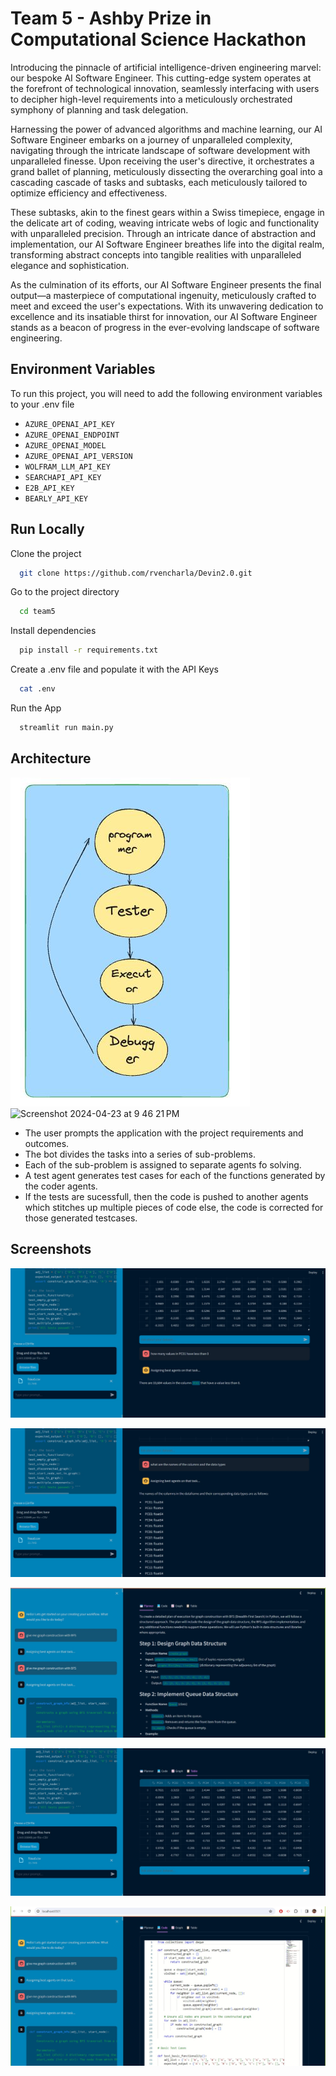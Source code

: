 
# Team 5 - Ashby Prize in Computational Science Hackathon

Introducing the pinnacle of artificial intelligence-driven engineering marvel: our bespoke AI Software Engineer. This cutting-edge system operates at the forefront of technological innovation, seamlessly interfacing with users to decipher high-level requirements into a meticulously orchestrated symphony of planning and task delegation.

Harnessing the power of advanced algorithms and machine learning, our AI Software Engineer embarks on a journey of unparalleled complexity, navigating through the intricate landscape of software development with unparalleled finesse. Upon receiving the user's directive, it orchestrates a grand ballet of planning, meticulously dissecting the overarching goal into a cascading cascade of tasks and subtasks, each meticulously tailored to optimize efficiency and effectiveness.

These subtasks, akin to the finest gears within a Swiss timepiece, engage in the delicate art of coding, weaving intricate webs of logic and functionality with unparalleled precision. Through an intricate dance of abstraction and implementation, our AI Software Engineer breathes life into the digital realm, transforming abstract concepts into tangible realities with unparalleled elegance and sophistication.

As the culmination of its efforts, our AI Software Engineer presents the final output—a masterpiece of computational ingenuity, meticulously crafted to meet and exceed the user's expectations. With its unwavering dedication to excellence and its insatiable thirst for innovation, our AI Software Engineer stands as a beacon of progress in the ever-evolving landscape of software engineering.


## Environment Variables

To run this project, you will need to add the following environment variables to your .env file


- `AZURE_OPENAI_API_KEY`
- `AZURE_OPENAI_ENDPOINT`
- `AZURE_OPENAI_MODEL`
- `AZURE_OPENAI_API_VERSION`
- `WOLFRAM_LLM_API_KEY`
- `SEARCHAPI_API_KEY`
- `E2B_API_KEY`
- `BEARLY_API_KEY`


## Run Locally

Clone the project

```bash
  git clone https://github.com/rvencharla/Devin2.0.git
```

Go to the project directory

```bash
  cd team5
```

Install dependencies

```bash
  pip install -r requirements.txt
```

Create a .env file and populate it with the API Keys

```bash
  cat .env
```
Run the App

```bash
  streamlit run main.py
```


## Architecture

![App Screenshot](/screenshots/Workflow1.jpg)
![Screenshot 2024-04-23 at 9 46 21 PM](https://github.com/WallyWuCS/team5/assets/36587967/192a0dfe-7ca8-4fca-ab75-1ea509e3f955)

- The user prompts the application with the project requirements and outcomes. 
- The bot divides the tasks into a series of sub-problems. 
- Each of the sub-problem is assigned to separate agents fo solving. 
- A test agent generates test cases for each of the functions generated by the coder agents. 
- If the tests are sucessfull, then the code is pushed to another agents which stitches up multiple pieces of code else, the code is corrected for those generated testcases. 

## Screenshots

![App Screenshot](/screenshots/s1.jpg)

![App Screenshot](/screenshots/s2.jpg)

![App Screenshot](/screenshots/s3.jpg)

![App Screenshot](/screenshots/s4.jpg)

![App Screenshot](/screenshots/s5.jpg)
